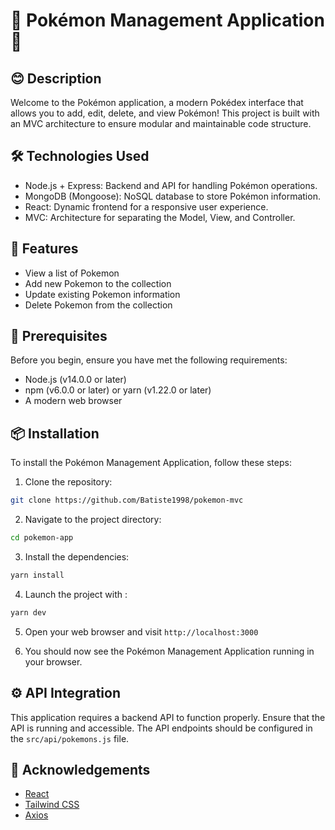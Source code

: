 # 🌟 Pokémon Management Application 🌟

## 😊 Description

Welcome to the Pokémon application, a modern Pokédex interface that allows you to add, edit, delete, and view Pokémon! This project is built with an MVC architecture to ensure modular and maintainable code structure.

## 🛠️ Technologies Used

- Node.js + Express: Backend and API for handling Pokémon operations.
- MongoDB (Mongoose): NoSQL database to store Pokémon information.
- React: Dynamic frontend for a responsive user experience.
- MVC: Architecture for separating the Model, View, and Controller.

## 🎯 Features

- View a list of Pokemon
- Add new Pokemon to the collection
- Update existing Pokemon information
- Delete Pokemon from the collection

## 🚀 Prerequisites

Before you begin, ensure you have met the following requirements:

- Node.js (v14.0.0 or later)
- npm (v6.0.0 or later) or yarn (v1.22.0 or later)
- A modern web browser

## 📦 Installation

To install the Pokémon Management Application, follow these steps:

1. Clone the repository:

```sh
git clone https://github.com/Batiste1998/pokemon-mvc
```

2. Navigate to the project directory:

```sh
cd pokemon-app
```

3. Install the dependencies:

```sh
yarn install
```

4. Launch the project with : 

```sh
yarn dev
```

5. Open your web browser and visit `http://localhost:3000`

6. You should now see the Pokémon Management Application running in your browser.

## ⚙️ API Integration

This application requires a backend API to function properly. Ensure that the API is running and accessible. The API endpoints should be configured in the `src/api/pokemons.js` file.

## 🐉 Acknowledgements

- [React](https://reactjs.org/)
- [Tailwind CSS](https://tailwindcss.com/)
- [Axios](https://axios-http.com/)